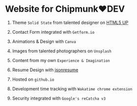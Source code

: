 # Website for Chipmunk❤️DEV

1. Theme `Solid State` from talented designer on [HTML5 UP](https://html5up.net/)

2. Contact Form integrated with `Getform.io`

3. Animations & Design with `Canva`

4. Images from talented photographers on `Unsplash`

5. Content from my own `Experience & Imagination`

6. Resume Design with [jsonresume](https://jsonresume.org/)

7. Hosted on `github.io`

8. Development time tracking with `Wakatime chrome extension`

9. Security integrated with `Google's reCatcha v3`
